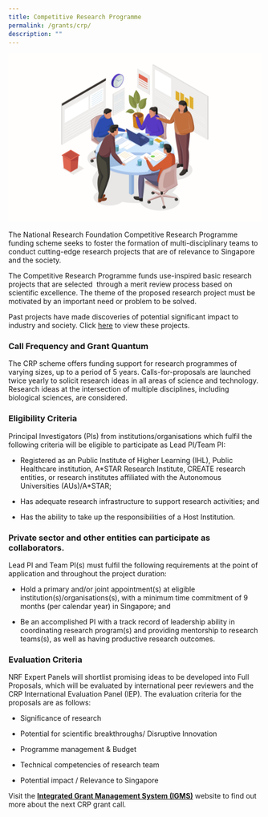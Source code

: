 ```yaml
---
title: Competitive Research Programme
permalink: /grants/crp/
description: ""
---
```

![](/images/Grants/team%20meeting%20isometric%20illustration.jpg)

The National Research Foundation Competitive Research Programme funding scheme seeks to foster the formation of multi-disciplinary teams to conduct cutting-edge research projects that are of relevance to Singapore and the society.    
  
The Competitive Research Programme funds use-inspired basic research projects that are selected  through a merit review process based on scientific excellence. The theme of the proposed research project must be motivated by an important need or problem to be solved.  
  
Past projects have made discoveries of potential significant impact to industry and society. Click [here](https://go.gov.sg/crp-awarded) to view these projects.

### Call Frequency and Grant Quantum

The CRP scheme offers funding support for research programmes of varying sizes, up to a period of 5 years. Calls-for-proposals are launched twice yearly to solicit research ideas in all areas of science and technology. Research ideas at the intersection of multiple disciplines, including biological sciences, are considered.

### Eligibility Criteria

Principal Investigators (PIs) from institutions/organisations which fulfil the following criteria will be eligible to participate as Lead PI/Team PI:

*   Registered as an Public Institute of Higher Learning (IHL), Public Healthcare institution, A\*STAR Research Institute, CREATE research entities, or research institutes affiliated with the Autonomous Universities (AUs)/A\*STAR;
    
*   Has adequate research infrastructure to support research activities; and
    
*   Has the ability to take up the responsibilities of a Host Institution.

### Private sector and other entities can participate as collaborators.  
  
Lead PI and Team PI(s) must fulfil the following requirements at the point of application and throughout the project duration:

*   Hold a primary and/or joint appointment(s) at eligible institution(s)/organisations(s), with a minimum time commitment of 9 months (per calendar year) in Singapore; and

*   Be an accomplished PI with a track record of leadership ability in coordinating research program(s) and providing mentorship to research teams(s), as well as having productive research outcomes.

### Evaluation Criteria

NRF Expert Panels will shortlist promising ideas to be developed into Full Proposals, which will be evaluated by international peer reviewers and the CRP International Evaluation Panel (IEP). The evaluation criteria for the proposals are as follows:

*   Significance of research

*   Potential for scientific breakthroughs/ Disruptive Innovation

*   Programme management & Budget

*   Technical competencies of research team

*   Potential impact / Relevance to Singapore

Visit the **[Integrated Grant Management System (IGMS)](https://researchgrant.gov.sg/pages/index.aspx)** website to find out more about the next CRP grant call.